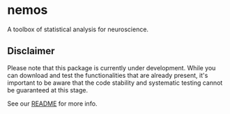 # nemos 
A toolbox of statistical analysis for neuroscience. 

## Disclaimer
Please note that this package is currently under development. While you can download and test the functionalities that are already present, it's important to be aware that the code stability and systematic testing cannot be guaranteed at this stage. 

See our [README](https://github.com/flatironinstitute/generalized-linear-models/blob/main/README.md) for more info.